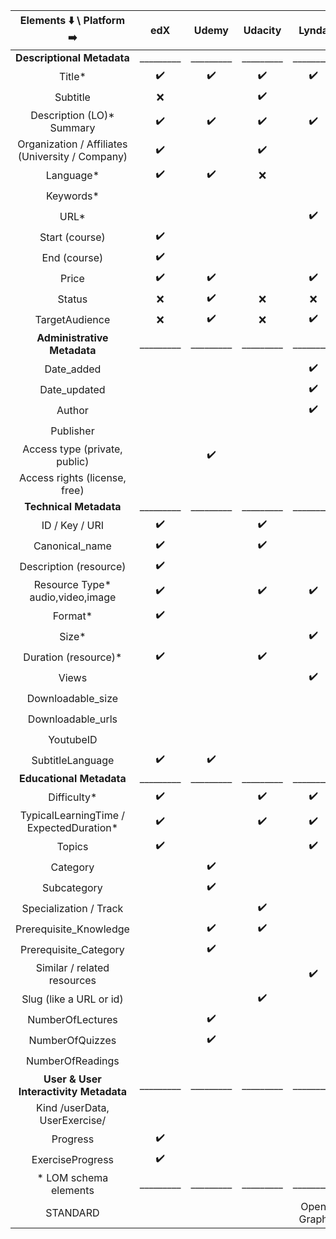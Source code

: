 |              Elements :arrow_down: \ Platform :arrow_right:             |          edX       |        Udemy       |       Udacity      |        Lynda       |       Coursera     |     KhanAcademy    |   TUDelft Library  | 
|:-----------------------------------------------------------------------:|:------------------:|:------------------:|:------------------:|:------------------:|:------------------:|:------------------:|:------------------:|
|                        **Descriptional Metadata**                       |      _________     |      _________     |      _________     |      _________     |      _________     |      _________     |      _________     |
| Title*             													  | :heavy_check_mark: | :heavy_check_mark: | :heavy_check_mark: | :heavy_check_mark: | :heavy_check_mark: | :heavy_check_mark: | :heavy_check_mark: |
| Subtitle          													  |         :x:        |                    | :heavy_check_mark: |                    |                    |         :x:        |                    |
| Description (LO)*  Summary  											  | :heavy_check_mark: | :heavy_check_mark: | :heavy_check_mark: | :heavy_check_mark: | :heavy_check_mark: | :heavy_check_mark: | :heavy_check_mark: |
| Organization / Affiliates (University / Company)                        | :heavy_check_mark: |                    | :heavy_check_mark: |                    | :heavy_check_mark: |         :x:        |                    |
| Language*                                                               | :heavy_check_mark: | :heavy_check_mark: |         :x:        |                    | :heavy_check_mark: |         :x:        |         :x:        |
| Keywords*          													  |                    |                    |                    |                    |                    | :heavy_check_mark: |                    |
| URL*               													  |                    |                    |                    | :heavy_check_mark: | :heavy_check_mark: | :heavy_check_mark: |                    |
| Start (course)     													  | :heavy_check_mark: |                    |                    |                    | :heavy_check_mark: |         :x:        |                    |
| End (course)       													  | :heavy_check_mark: |                    |                    |                    | :heavy_check_mark: |         :x:        |                    |
| Price              													  | :heavy_check_mark: | :heavy_check_mark: |                    | :heavy_check_mark: |                    |                    |                    |
| Status             													  |         :x:        | :heavy_check_mark: |         :x:        |         :x:        |         :x:        |         :x:        |                    |
| TargetAudience     												      |         :x:        | :heavy_check_mark: |         :x:        | :heavy_check_mark: |         :x:        |         :x:        |                    |
|                  **Administrative Metadata** 					          |      _________     |      _________     |      _________     |      _________     |      _________     |      _________     |      _________     |
| Date_added         													  |                    |                    |        		     | :heavy_check_mark: |                    | :heavy_check_mark: | :heavy_check_mark: |
| Date_updated         													  |                    |                    |        		     | :heavy_check_mark: |                    |                    |                    |
| Author																  |                    |                    |                    | :heavy_check_mark: |                    |                    | :heavy_check_mark: |
| Publisher																  |                    |                    |                    |                    |                    |                    | :heavy_check_mark: |
| Access type (private, public)                                           |                    | :heavy_check_mark: |                    |                    |                    |                    |                    |
| Access rights (license, free)                                           |                    |                    |                    |                    |                    |                    | :heavy_check_mark: |
|                          **Technical Metadata**                         |      _________     |      _________     |      _________     |      _________     |      _________     |    ____________    |      _________     |
| ID / Key / URI     													  | :heavy_check_mark: |                    | :heavy_check_mark: |                    | :heavy_check_mark: |                    | :heavy_check_mark: |
| Canonical_name     													  | :heavy_check_mark: |                    | :heavy_check_mark: |                    | :heavy_check_mark: |                    | :heavy_check_mark: |
| Description (resource)                                                  | :heavy_check_mark: |                    |                    |                    |                    |                    |                    |
| Resource Type* audio,video,image                        				  | :heavy_check_mark: |                    | :heavy_check_mark: | :heavy_check_mark: |                    | :heavy_check_mark: | :heavy_check_mark: |
| Format*                                                                 | :heavy_check_mark: |                    |                    |                    |                    | :heavy_check_mark: | :heavy_check_mark: |
| Size*                                                                   |                    |                    |                    | :heavy_check_mark: |                    | :heavy_check_mark: |                    |
| Duration (resource)*                  								  | :heavy_check_mark: |          			| :heavy_check_mark: |                    | :heavy_check_mark: |                    |					 |
| Views              													  |                    |                    |          			 | :heavy_check_mark: |                    | :heavy_check_mark: |                    |
| Downloadable_size                                                       |                    |                    |                    |                    |                    | :heavy_check_mark: |                    |
| Downloadable_urls                                                       |                    |                    |                    |                    |                    | :heavy_check_mark: |                    |
| YoutubeID                                                               |                    |                    |                    |                    |                    | :heavy_check_mark: |                    |
| SubtitleLanguage                                                        | :heavy_check_mark: | :heavy_check_mark: |                    |                    | :heavy_check_mark: |                    |                    |
|                         **Educational Metadata**                        |      _________     |      _________     |      _________     |      _________     |      _________     |      _________     |      _________     |
| Difficulty*                                                             | :heavy_check_mark: |                    | :heavy_check_mark: | :heavy_check_mark: | :heavy_check_mark: |                    |                    |
| TypicalLearningTime /  ExpectedDuration*                                | :heavy_check_mark: |                    | :heavy_check_mark: | :heavy_check_mark: | :heavy_check_mark: |                    |                    |
| Topics             									  			      | :heavy_check_mark: |                    |          			 | :heavy_check_mark: |                    | :heavy_check_mark: |                    |
| Category                                                                |                    | :heavy_check_mark: |                    |                    |                    |                    |                    |
| Subcategory                                                             |                    | :heavy_check_mark: |                    |                    |                    |                    |                    |
| Specialization / Track                                                  |                    |                    | :heavy_check_mark: |                    | :heavy_check_mark: |                    |                    |
| Prerequisite_Knowledge                                                  |                    | :heavy_check_mark: | :heavy_check_mark: |                    |                    | :heavy_check_mark: |                    |
| Prerequisite_Category                                                   |                    | :heavy_check_mark: |                    |                    |                    |                    |                    |
| Similar / related resources	                                          |                    |                    |                    | :heavy_check_mark: |                    |                    |                    |
| Slug  (like a URL or id)                                                |                    |                    | :heavy_check_mark: |                    |                    | :heavy_check_mark: |                    |
| NumberOfLectures                                                        |                    | :heavy_check_mark: |                    |                    |                    |                    |                    |
| NumberOfQuizzes                                                         |                    | :heavy_check_mark: |                    |                    | :heavy_check_mark: |                    |                    |
| NumberOfReadings                                                        |                    |                    |                    |                    | :heavy_check_mark: |                    |                    |
|                  **User & User Interactivity Metadata**                 |      _________     |      _________     |      _________     |      _________     |      _________     |      _________     |      _________     |
| Kind /userData, UserExercise/                                           |                    |                    |                    |                    |                    | :heavy_check_mark: |                    |
| Progress                                                                | :heavy_check_mark: |                    |                    |                    | :heavy_check_mark: | :heavy_check_mark: |                    |
| ExerciseProgress                                                        | :heavy_check_mark: |                    |                    |                    |                    | :heavy_check_mark: |                    |
| * LOM schema elements                                                   |      _________     |      _________     |      _________     |      _________     |      _________     |      _________     |      _________     |
| STANDARD			                                                      |                    |                    |                    |     Open Graph     |                    |                    |                    |
